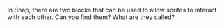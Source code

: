 In Snap, there are two blocks that can be used to allow sprites to interact with each other. Can you find them? What are they called?
